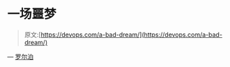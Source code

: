 # 一场噩梦

> 原文:[https://devops.com/a-bad-dream/](https://devops.com/a-bad-dream/)

— [罗尔泊](https://devops.com/author/breselman/)